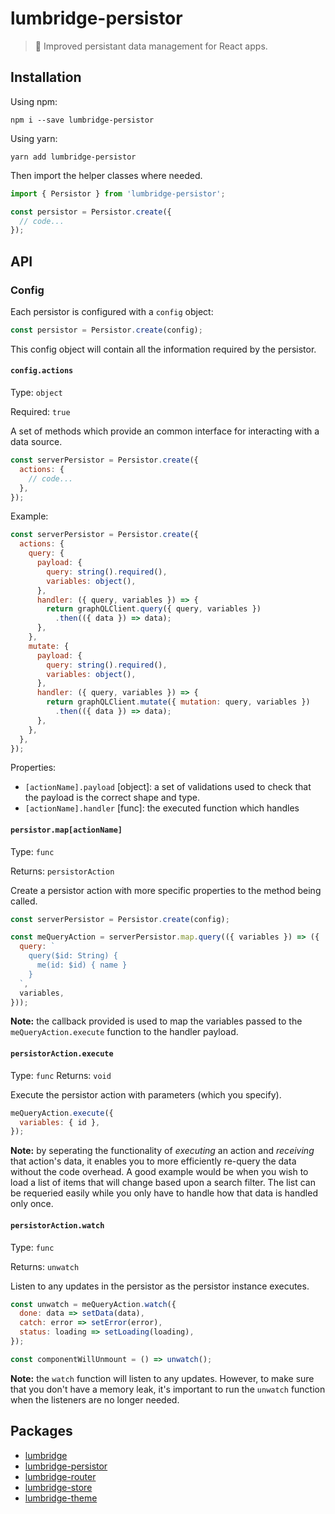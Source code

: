 # lumbridge-persistor

> 🏰 Improved persistant data management for React apps.

## Installation

Using npm:

```shell
npm i --save lumbridge-persistor
```

Using yarn:

```shell
yarn add lumbridge-persistor
```

Then import the helper classes where needed.

```js
import { Persistor } from 'lumbridge-persistor';

const persistor = Persistor.create({
  // code...
});
```

## API

### Config

Each persistor is configured with a `config` object:

```js
const persistor = Persistor.create(config);
```

This config object will contain all the information required by the persistor.

#### `config.actions`

Type: `object`

Required: `true`

A set of methods which provide an common interface for interacting with a data source.

```js
const serverPersistor = Persistor.create({
  actions: {
    // code...
  },
});
```

Example:

```js
const serverPersistor = Persistor.create({
  actions: {
    query: {
      payload: {
        query: string().required(),
        variables: object(),
      },
      handler: ({ query, variables }) => {
        return graphQLClient.query({ query, variables })
          .then(({ data }) => data);
      },
    },
    mutate: {
      payload: {
        query: string().required(),
        variables: object(),
      },
      handler: ({ query, variables }) => {
        return graphQLClient.mutate({ mutation: query, variables })
          .then(({ data }) => data);
      },
    },
  },
});
```

Properties:

- `[actionName].payload` [object]: a set of validations used to check that the payload is the correct shape and type.
- `[actionName].handler` [func]: the executed function which handles

#### `persistor.map[actionName]`

Type: `func`

Returns: `persistorAction`

Create a persistor action with more specific properties to the method being called.

```js
const serverPersistor = Persistor.create(config);

const meQueryAction = serverPersistor.map.query(({ variables }) => ({
  query: `
    query($id: String) {
      me(id: $id) { name }
    }
  `,
  variables,
}));
```

**Note:** the callback provided is used to map the variables passed to the `meQueryAction.execute` function to the handler payload.

#### `persistorAction.execute`

Type: `func`
Returns: `void`

Execute the persistor action with parameters (which you specify).

```js
meQueryAction.execute({
  variables: { id },
});
```

**Note:** by seperating the functionality of *executing* an action and *receiving* that action's data, it enables you to more efficiently re-query the data without the code overhead. A good example would be when you wish to load a list of items that will change based upon a search filter. The list can be requeried easily while you only have to handle how that data is handled only once.

#### `persistorAction.watch`

Type: `func`

Returns: `unwatch`

Listen to any updates in the persistor as the persistor instance executes.

```js
const unwatch = meQueryAction.watch({
  done: data => setData(data),
  catch: error => setError(error),
  status: loading => setLoading(loading),
});

const componentWillUnmount = () => unwatch();
```

**Note:** the `watch` function will listen to any updates. However, to make sure that you don't have a memory leak, it's important to run the `unwatch` function when the listeners are no longer needed.

## Packages

- [lumbridge](https://github.com/jackrobertscott/lumbridge/tree/master/packages/lumbridge)
- [lumbridge-persistor](https://github.com/jackrobertscott/lumbridge/tree/master/packages/lumbridge-persistor)
- [lumbridge-router](https://github.com/jackrobertscott/lumbridge/tree/master/packages/lumbridge-router)
- [lumbridge-store](https://github.com/jackrobertscott/lumbridge/tree/master/packages/lumbridge-store)
- [lumbridge-theme](https://github.com/jackrobertscott/lumbridge/tree/master/packages/lumbridge-theme)
